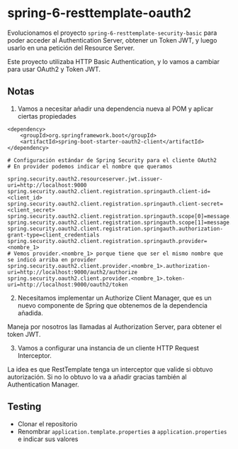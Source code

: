 # spring-6-resttemplate-oauth2

Evolucionamos el proyecto `spring-6-resttemplate-security-basic` para poder acceder al Authentication Server, obtener un Token JWT, y luego usarlo en una petición del Resource Server.

Este proyecto utilizaba HTTP Basic Authentication, y lo vamos a cambiar para usar OAuth2 y Token JWT.

## Notas

1. Vamos a necesitar añadir una dependencia nueva al POM y aplicar ciertas propiedades

```
<dependency>
    <groupId>org.springframework.boot</groupId>
    <artifactId>spring-boot-starter-oauth2-client</artifactId>
</dependency>
```

```
# Configuración estándar de Spring Security para el cliente OAuth2
# En provider podemos indicar el nombre que queramos

spring.security.oauth2.resourceserver.jwt.issuer-uri=http://localhost:9000
spring.security.oauth2.client.registration.springauth.client-id=<client_id>
spring.security.oauth2.client.registration.springauth.client-secret=<client_secret>
spring.security.oauth2.client.registration.springauth.scope[0]=message.read
spring.security.oauth2.client.registration.springauth.scope[1]=message.write
spring.security.oauth2.client.registration.springauth.authorization-grant-type=client_credentials
spring.security.oauth2.client.registration.springauth.provider=<nombre_1>
# Vemos provider.<nombre_1> porque tiene que ser el mismo nombre que se indicó arriba en provider
spring.security.oauth2.client.provider.<nombre_1>.authorization-uri=http://localhost:9000/auth2/authorize
spring.security.oauth2.client.provider.<nombre_1>.token-uri=http://localhost:9000/oauth2/token
```

2. Necesitamos implementar un Authorize Client Manager, que es un nuevo componente de Spring que obtenemos de la dependencia añadida.

Maneja por nosotros las llamadas al Authorization Server, para obtener el token JWT.

3. Vamos a configurar una instancia de un cliente HTTP Request Interceptor.

La idea es que RestTemplate tenga un interceptor que valide si obtuvo autorización. Si no lo obtuvo lo va a añadir gracias también al Authentication Manager. 

## Testing

- Clonar el repositorio
- Renombrar `application.template.properties` a `application.properties` e indicar sus valores